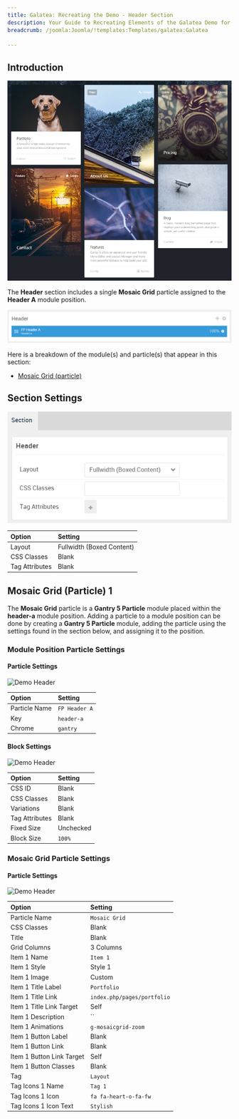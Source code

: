 ```yaml
---
title: Galatea: Recreating the Demo - Header Section
description: Your Guide to Recreating Elements of the Galatea Demo for Joomla
breadcrumb: /joomla:Joomla/!templates:Templates/galatea:Galatea

---
```


## Introduction

![](assets/demo_4.png)

The **Header** section includes a single **Mosaic Grid** particle assigned to the **Header A** module position.

![](assets/home_header.png)

Here is a breakdown of the module(s) and particle(s) that appear in this section:

* [Mosaic Grid (particle)](#mosaic-grid-(particle)-1)

## Section Settings

![](assets/demo_header_settings.png)

| Option           | Setting                   |
| :--------------- | :----------               |
| Layout           | Fullwidth (Boxed Content) |
| CSS Classes      | Blank                     |
| Tag Attributes   | Blank                     |

## Mosaic Grid (Particle) 1

The **Mosaic Grid** particle is a **Gantry 5 Particle** module placed within the **header-a** module position. Adding a particle to a module position can be done by creating a **Gantry 5 Particle** module, adding the particle using the settings found in the section below, and assigning it to the position.

### Module Position Particle Settings

#### Particle Settings

![Demo Header](demo_header_1.png)

| Option        | Setting       |
| :-----        | :-----        |
| Particle Name | `FP Header A` |
| Key           | `header-a`    |
| Chrome        | `gantry`      |

#### Block Settings

![Demo Header](demo_header_2.png)

| Option         | Setting   |
| :-----         | :-----    |
| CSS ID         | Blank     |
| CSS Classes    | Blank     |
| Variations     | Blank     |
| Tag Attributes | Blank     |
| Fixed Size     | Unchecked |
| Block Size     | `100%`    |

### Mosaic Grid Particle Settings

#### Particle Settings

![Demo Header](demo_header_3.png)

| Option                    | Setting                     |
| :-----                    | :-----                      |
| Particle Name             | `Mosaic Grid`               |
| CSS Classes               | Blank                       |
| Title                     | Blank                       |
| Grid Columns              | 3 Columns                   |
| Item 1 Name               | `Item 1`                    |
| Item 1 Style              | Style 1                     |
| Item 1 Image              | Custom                      |
| Item 1 Title Label        | `Portfolio`                 |
| Item 1 Title Link         | `index.php/pages/portfolio` |
| Item 1 Title Link Target  | Self                        |
| Item 1 Description        | ``                          |
| Item 1 Animations         | `g-mosaicgrid-zoom`         |
| Item 1 Button Label       | Blank                       |
| Item 1 Button Link        | Blank                       |
| Item 1 Button Link Target | Self                        |
| Item 1 Button Classes     | Blank                       |
| Tag                       | `Layout`                    |
| Tag Icons 1 Name          | `Tag 1`                     |
| Tag Icons 1 Icon          | `fa fa-heart-o-fa-fw`       |
| Tag Icons 1 Icon Text     | `Stylish`                   |